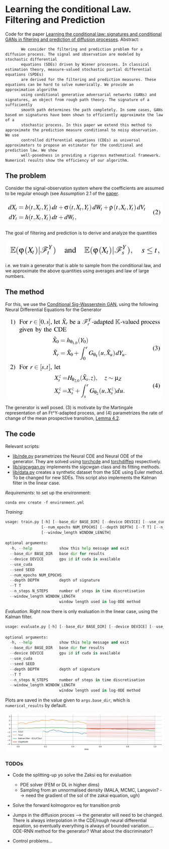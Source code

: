 # Learning the conditional Law. Filtering and Prediction

Code for the paper [Learning the conditional law: signatures and conditional GANs in filtering and prediction of diffusion processes](https://arxiv.org/abs/2204.00611).
Abstract:

           We consider the filtering and prediction problem for a diffusion process. The signal and observation are modeled by stochastic differential
           equations (SDEs) driven by Wiener processes. In classical estimation theory, measure-valued stochastic partial differential equations (SPDEs)
           are derived for the filtering and prediction measures. These equations can be hard to solve numerically. We provide an approximation algorithm
           using conditional generative adversarial networks (GANs) and signatures, an object from rough path theory. The signature of a sufficiently
           smooth path determines the path completely. In some cases, GANs based on signatures have been shown to efficiently approximate the law of a 
           stochastic process. In this paper we extend this method to approximate the prediction measure conditional to noisy observation. We use 
           controlled differential equations (CDEs) as universal approximators to propose an estimator for the conditional and prediction law. We show
           well-posedness in providing a rigorous mathematical framework. Numerical results show the efficiency of our algorithm.



## The problem
Consider the signal-observation system where the coefficients are assumed to be regular enough (see Assumption 2.1 of the [paper](https://arxiv.org/abs/2204.00611). 

![linear sde](images_readme/sde.png)

The goal of filtering and prediction is to derive and analyze the quantities

![filtering prediction](images_readme/ce.png)

i.e. we train a generator that is able to sample from the conditional law, and we approximate the above quantities using averages and law of large numbers. 

## The method
For this, we use the [Conditional Sig-Wasserstein GAN](https://arxiv.org/abs/2006.05421), using the following Neural Differential Equations for the Generator

![generator](images_readme/generator.png)

The generator is well posed. (3) is motivate by the Martingale representation of an Ft^Y-adapted process, and (4) parametrizes the rate of change of the mean prospective transition, [Lemma 4.2](https://arxiv.org/abs/2006.05421).

## The code
Relevant scripts:
 
- [lib/nde.py](lib/nde.py) parametrizes the Neural CDE and Neural ODE of the generator. They are solved using [torchcde](https://github.com/patrick-kidger/torchcde) and [torchdiffeq](https://github.com/rtqichen/torchdiffeq) respectively.
- [lib/sigcwgan.py](lib/sigcwgan.py) implements the sigcwgan class and its fitting methods. 
- [lib/data.py](lib/data.py) creates a synthetic dataset from the SDE using Euler method. To be changed for new SDEs. This script also implements the Kalman filter in the linear case. 

*Requirements*: to set up the environment:
```
conda env create -f environment.yml
```


*Training*:
```python
usage: train.py [-h] [--base_dir BASE_DIR] [--device DEVICE] [--use_cuda] [--seed SEED]
                [--num_epochs NUM_EPOCHS] [--depth DEPTH] [--T T] [--n_steps N_STEPS]
                [--window_length WINDOW_LENGTH]

optional arguments:
  -h, --help            show this help message and exit
  --base_dir BASE_DIR   base dir for results
  --device DEVICE       gpu id if cuda is available
  --use_cuda
  --seed SEED
  --num_epochs NUM_EPOCHS
  --depth DEPTH         depth of signature
  --T T
  --n_steps N_STEPS     number of steps in time discretisation
  --window_length WINDOW_LENGTH
                        window length used in log-ODE method

```
*Evaluation*. Right now there is only evaluation in the linear case, using the Kalman filter.
```python
usage: evaluate.py [-h] [--base_dir BASE_DIR] [--device DEVICE] [--use_cuda] [--seed SEED] [--depth DEPTH] [--T T] [--n_steps N_STEPS] [--window_length WINDOW_LENGTH]

optional arguments:
  -h, --help            show this help message and exit
  --base_dir BASE_DIR   base dir for results
  --device DEVICE       gpu id if cuda is available
  --use_cuda
  --seed SEED
  --depth DEPTH         depth of signature
  --T T
  --n_steps N_STEPS     number of steps in time discretisation
  --window_length WINDOW_LENGTH
                        window length used in log-ODE method
```
Plots are saved in the value given to `args.base_dir`, which is `numerical_results` by default. 

![result](images_readme/result.jpg)


### TODOs
- Code the splitting-up yo solve the Zaksi eq for evaluation
    - PDE solver (FEM or DL in higher dims)
    - Sampling from an unnormalised density (MALA, MCMC, Langevin? --> need the gradient of the sol of the zakai equation, ugh)
- Solve the forward kolmogorov eq for transition prob
   
- Jumps in the diffusion proces --> the generator will need to be changed. There is always interpolation in the CDE/rough neural differential equation, so eventually everything is always of bounded variation.... ODE-RNN method for the generator? What about the discriminator?
- Control problems...

 
